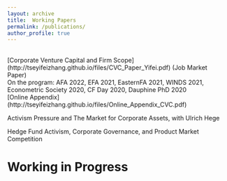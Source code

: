 ```yaml
---
layout: archive
title:  Working Papers
permalink: /publications/
author_profile: true
---
```


<br />
[Corporate Venture Capital and Firm Scope](http://tseyifeizhang.github.io/files/CVC_Paper_Yifei.pdf) (Job Market Paper)
<br />
On the program: AFA 2022, EFA 2021, EasternFA 2021, WINDS 2021, Econometric Society 2020, CF Day 2020, Dauphine PhD 2020
<br />
[Online Appendix](http://tseyifeizhang.github.io/files/Online_Appendix_CVC.pdf)

Activism Pressure and The Market for Corporate Assets, with Ulrich Hege

Hedge Fund Activism, Corporate Governance, and Product Market Competition

Working in Progress
======
